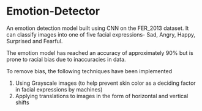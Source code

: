# Emotion-Detector

An emotion detection model built using CNN on the FER_2013 dataset. It can classify images into one of five facial expressions- Sad, Angry, Happy, Surprised and Fearful.

The emotion model has reached an accuracy of approximately 90% but is prone to racial bias due to inaccuracies in data. 

To remove bias, the following techniques have been implemented
1. Using Grayscale images (to help prevent skin color as a deciding factor in facial expressions by machines)
2. Applying translations to images in the form of horizontal and vertical shifts

